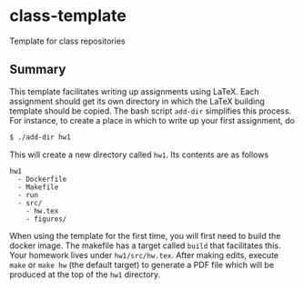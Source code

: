 # class-template

Template for class repositories

## Summary

This template facilitates writing up assignments using LaTeX. Each assignment
should get its own directory in which the LaTeX building template should be
copied. The bash script `add-dir` simplifies this process. For instance, to
create a place in which to write up your first assignment, do
```bash
$ ./add-dir hw1
```
This will create a new directory called `hw1`. Its contents are as follows
```
hw1
  - Dockerfile
  - Makefile
  - run
  - src/
    - hw.tex
    - figures/
```

When using the template for the first time, you will first need to build the
docker image. The makefile has a target called `build` that facilitates this.
Your homework lives under `hw1/src/hw.tex`. After making edits, execute `make`
or `make hw` (the default target) to generate a PDF file which will be produced
at the top of the `hw1` directory.
